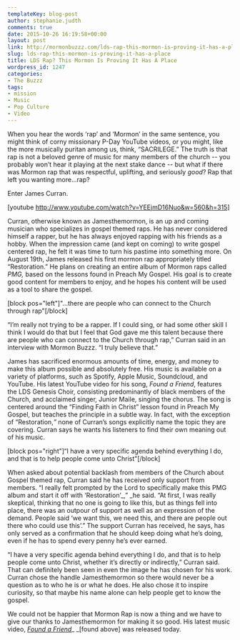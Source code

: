 ```yaml
---
templateKey: blog-post
author: stephanie.judth
comments: true
date: 2015-10-26 16:19:58+00:00
layout: post
link: http://mormonbuzzz.com/lds-rap-this-mormon-is-proving-it-has-a-place/
slug: lds-rap-this-mormon-is-proving-it-has-a-place
title: LDS Rap? This Mormon Is Proving It Has A Place
wordpress_id: 1247
categories:
- The Buzzz
tags:
- mission
- Music
- Pop Culture
- Video
---
```


When you hear the words ‘rap’ and ‘Mormon’ in the same sentence, you might think of corny missionary P-Day YouTube videos, or you might, like the more musically puritan among us, think, “SACRILEGE.” The truth is that rap is not a beloved genre of music for many members of the church -- you probably won’t hear it playing at the next stake dance -- but what if there was Mormon rap that was respectful, uplifting, and seriously _good_? Rap that left you wanting more...rap? 

Enter James Curran.

[youtube http://www.youtube.com/watch?v=YEEjmD16Nuo&w=560&h=315]



Curran, otherwise known as Jamesthemormon, is an up and coming musician who specializes in gospel themed raps. He has never considered himself a rapper, but he has always enjoyed rapping with his friends as a hobby. When the impression came (and kept on coming) to write gospel centered rap, he felt it was time to turn his pastime into something more. On August 19th, James released his first mormon rap appropriately titled “Restoration.” He plans on creating an entire album of Mormon raps called _PMG,_ based on the lessons found in Preach My Gospel. His goal is to create good content for members to enjoy, and he hopes his content will be used as a tool to share the gospel.   


[block pos="left"]"...there are people who can connect to the Church through rap"[/block]


“I’m really not trying to be a rapper. If I could sing, or had some other skill I think I would do that but I feel that God gave me this talent because there are people who can connect to the Church through rap,” Curran said in an interview with Mormon Buzzz. “I truly believe that.”

James has sacrificed enormous amounts of time, energy, and money to make this album possible and absolutely free. His music is available on a variety of platforms, such as Spotify, Apple Music, Soundcloud, and YouTube. His latest YouTube video for his song, _Found a Friend_, features the LDS Genesis Choir, consisting predominantly of black members of the Church, and acclaimed singer, Junior Maile, singing the chorus. The song is centered around the “Finding Faith in Christ” lesson found in Preach My Gospel, but teaches the principle in a subtle way. In fact, with the exception of “Restoration,_”_ none of Curran’s songs explicitly name the topic they are covering. Curran says he wants his listeners to find their own meaning out of his music.   

[block pos="right"]“I have a very specific agenda behind everything I do, and that is to help people come unto Christ"[/block]

When asked about potential backlash from members of the Church about Gospel themed rap, Curran said he has received only support from members. “I really felt prompted by the Lord to specifically make this PMG album and start it off with ‘Restoration’_,” _he said. “At first, I was really skeptical, thinking that no one is going to like this, but as things fell into place, there was an outpour of support as well as an expression of the demand. People said ‘we want this, we need this, and there are people out there who could use this’.” The support Curran has received, he says, has only served as a confirmation that he should keep doing what he’s doing, even if he has to spend every penny he’s ever earned.

“I have a very specific agenda behind everything I do, and that is to help people come unto Christ, whether it’s directly or indirectly,” Curran said. That can definitely been seen in even the image he has chosen for his work. Curran chose the handle Jamesthemormon so there would never be a question as to who he is or what he does. He also chose it to inspire curiosity, so that maybe his name alone can help people get to know the gospel. 

We could not be happier that Mormon Rap is now a thing and we have to give our thanks to Jamesthemormon for making it so good. His latest music video, [_Found a Friend_](https://www.youtube.com/watch?v=YEEjmD16Nuo)_ _[found above] was released today.

